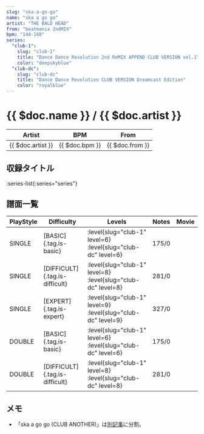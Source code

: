 ```yaml
---
slug: "ska-a-go-go"
name: "ska a go go"
artist: "THE BALD HEAD"
from: "beatmania 2ndMIX"
bpm: "144-160"
series:
  "club-1":
    slug: "club-1"
    title: "Dance Dance Revolution 2nd ReMIX APPEND CLUB VERSION vol.1"
    color: "deepskyblue"
  "club-dc":
    slug: "club-dc"
    title: "Dance Dance Revolution CLUB VERSION Dreamcast Edition"
    color: "royalblue"
---
```


# {{ $doc.name }} / {{ $doc.artist }}

|Artist|BPM|From|
|------|---|----|
|{{ $doc.artist }}|{{ $doc.bpm }}|{{ $doc.from }}|

## 収録タイトル

:series-list{:series="series"}

## 譜面一覧

|PlayStyle|Difficulty|Levels|Notes|Movie|
|---------|----------|------|-----|-----|
|SINGLE|[BASIC]{.tag.is-basic}|:level{slug="club-1" level=6} :level{slug="club-dc" level=6}|175/0||
|SINGLE|[DIFFICULT]{.tag.is-difficult}|:level{slug="club-1" level=8} :level{slug="club-dc" level=8}|281/0||
|SINGLE|[EXPERT]{.tag.is-expert}|:level{slug="club-1" level=9} :level{slug="club-dc" level=9}|327/0||
|DOUBLE|[BASIC]{.tag.is-basic}|:level{slug="club-1" level=6} :level{slug="club-dc" level=6}|175/0||
|DOUBLE|[DIFFICULT]{.tag.is-difficult}|:level{slug="club-1" level=8} :level{slug="club-dc" level=8}|281/0||

## メモ

- 「ska a go go (CLUB ANOTHER)」は[別記事](/songs/ska-a-go-go-another)に分割。
